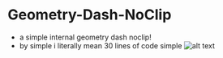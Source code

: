 # Geometry-Dash-NoClip
- a simple internal geometry dash noclip!
- by simple i literally mean 30 lines of code simple
![alt text](https://cdn.discordapp.com/attachments/856362978986688556/895902437502775316/Working.PNG)

